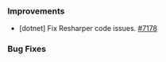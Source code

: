 ### Improvements

- [dotnet] Fix Resharper code issues.
  [#7178](https://github.com/pulumi/pulumi/pull/7178)

### Bug Fixes


